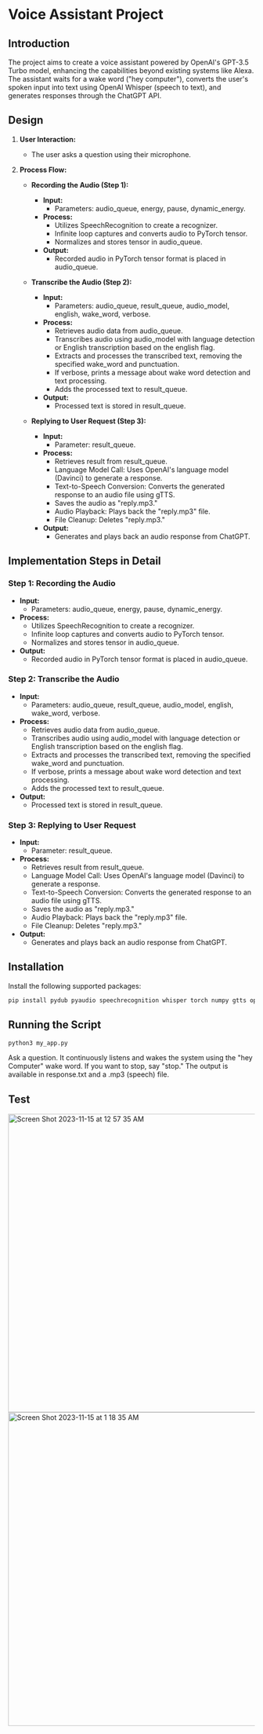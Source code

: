 # Voice Assistant Project

## Introduction

The project aims to create a voice assistant powered by OpenAI's GPT-3.5 Turbo model, enhancing the capabilities beyond existing systems like Alexa. The assistant waits for a wake word ("hey computer"), converts the user's spoken input into text using OpenAI Whisper (speech to text), and generates responses through the ChatGPT API.

## Design

1. **User Interaction:**
   - The user asks a question using their microphone.

2. **Process Flow:**
   - **Recording the Audio (Step 1):**
     - **Input:**
       - Parameters: audio_queue, energy, pause, dynamic_energy.
     - **Process:**
       - Utilizes SpeechRecognition to create a recognizer.
       - Infinite loop captures and converts audio to PyTorch tensor.
       - Normalizes and stores tensor in audio_queue.
     - **Output:**
       - Recorded audio in PyTorch tensor format is placed in audio_queue.

   - **Transcribe the Audio (Step 2):**
     - **Input:**
       - Parameters: audio_queue, result_queue, audio_model, english, wake_word, verbose.
     - **Process:**
       - Retrieves audio data from audio_queue.
       - Transcribes audio using audio_model with language detection or English transcription based on the english flag.
       - Extracts and processes the transcribed text, removing the specified wake_word and punctuation.
       - If verbose, prints a message about wake word detection and text processing.
       - Adds the processed text to result_queue.
     - **Output:**
       - Processed text is stored in result_queue.

   - **Replying to User Request (Step 3):**
     - **Input:**
       - Parameter: result_queue.
     - **Process:**
       - Retrieves result from result_queue.
       - Language Model Call: Uses OpenAI's language model (Davinci) to generate a response.
       - Text-to-Speech Conversion: Converts the generated response to an audio file using gTTS.
       - Saves the audio as "reply.mp3."
       - Audio Playback: Plays back the "reply.mp3" file.
       - File Cleanup: Deletes "reply.mp3."
     - **Output:**
       - Generates and plays back an audio response from ChatGPT.

## Implementation Steps in Detail

### Step 1: Recording the Audio
- **Input:**
  - Parameters: audio_queue, energy, pause, dynamic_energy.
- **Process:**
  - Utilizes SpeechRecognition to create a recognizer.
  - Infinite loop captures and converts audio to PyTorch tensor.
  - Normalizes and stores tensor in audio_queue.
- **Output:**
  - Recorded audio in PyTorch tensor format is placed in audio_queue.

### Step 2: Transcribe the Audio
- **Input:**
  - Parameters: audio_queue, result_queue, audio_model, english, wake_word, verbose.
- **Process:**
  - Retrieves audio data from audio_queue.
  - Transcribes audio using audio_model with language detection or English transcription based on the english flag.
  - Extracts and processes the transcribed text, removing the specified wake_word and punctuation.
  - If verbose, prints a message about wake word detection and text processing.
  - Adds the processed text to result_queue.
- **Output:**
  - Processed text is stored in result_queue.

### Step 3: Replying to User Request
- **Input:**
  - Parameter: result_queue.
- **Process:**
  - Retrieves result from result_queue.
  - Language Model Call: Uses OpenAI's language model (Davinci) to generate a response.
  - Text-to-Speech Conversion: Converts the generated response to an audio file using gTTS.
  - Saves the audio as "reply.mp3."
  - Audio Playback: Plays back the "reply.mp3" file.
  - File Cleanup: Deletes "reply.mp3."
- **Output:**
  - Generates and plays back an audio response from ChatGPT.

## Installation

Install the following supported packages:

```bash
pip install pydub pyaudio speechrecognition whisper torch numpy gtts openai click
```

## Running the Script

```bash
python3 my_app.py
```

Ask a question. It continuously listens and wakes the system using the "hey Computer" wake word. If you want to stop, say "stop." The output is available in response.txt and a .mp3 (speech) file.

## Test

<img width="608" alt="Screen Shot 2023-11-15 at 12 57 35 AM" src="https://github.com/DKruti/Machine-Learning/assets/120690177/cd619c05-46bd-4454-8f9f-d6fd40e5e636">
<img width="639" alt="Screen Shot 2023-11-15 at 1 18 35 AM" src="https://github.com/DKruti/Machine-Learning/assets/120690177/07c99753-3c4f-481c-b78d-c3215e4f7abe">
